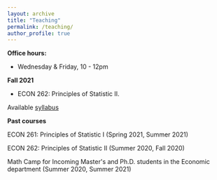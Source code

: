 ```yaml
---
layout: archive
title: "Teaching"
permalink: /teaching/
author_profile: true
---
```


**Office hours:**

* Wednesday & Friday, 10 - 12pm

**Fall 2021**

* ECON 262: Principles of Statistic II. 

Available [syllabus](https://github.com/huynhdattien/huynhdattien.github.io/blob/master/files/EC261_Syllabus_Fall_2021.pdf)

**Past courses**

ECON 261: Principles of Statistic I (Spring 2021, Summer 2021)

ECON 262: Principles of Statistic II (Summer 2020, Fall 2020)

Math Camp for Incoming Master's and Ph.D. students in the Economic department (Summer 2020, Summer 2021)
